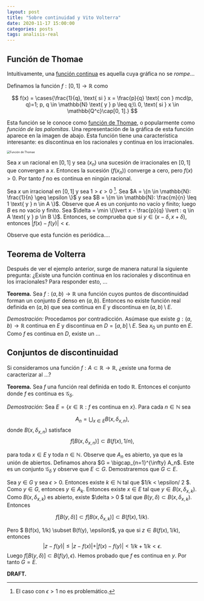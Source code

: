 ```yaml
---
layout: post
title: "Sobre continuidad y Vito Volterra"
date: 2020-11-17 15:00:00
categories: posts
tags: analisis-real
---
```


## Función de Thomae

Intuitivamente, una [función continua](https://en.wikipedia.org/wiki/Continuous_function) es aquella cuya gráfica no se _rompe_...

Definamos la función $f: [0,1] \rightarrow \mathbb{R}$ como


$$
f(x) = \cases{\frac{1}{q}, \text{ si } x = \frac{p}{q} \text{ con } mcd(p, q)=1; p, q \in \mathbb{N} \text{ y } p \leq q;\\ 0, \text{ si } x \in \mathbb{Q^c}\cap[0, 1].}
$$


Esta función se le conoce como [función de Thomae](https://es.wikipedia.org/wiki/Función_de_Thomae), o popularmente como *función de las palomitas*. Una representación de la gráfica de esta función aparece en la imagen de abajo. Esta función tiene una característica interesante: es discontinua en los racionales y continua en los irracionales.



<img src="https://upload.wikimedia.org/wikipedia/commons/thumb/1/15/Thomae_function_%280%2C1%29.svg/800px-Thomae_function_%280%2C1%29.svg.png" alt="Función de Thomae" style="zoom:50%;" />

Sea $x$  un racional en $[0, 1]$  y sea $(x_n)$ una sucesión de irracionales en $[0, 1]$ que convergen a $x$. Entonces la sucesión $(f(x_n))$ converge a cero, pero $f(x) > 0$. Por tanto $f$ no es continua en ningún racional. 

Sea $x$ un irracional en $[0, 1]$ y sea $1 > \epsilon > 0$ [^1].  Sea $A = \{n \in \mathbb{N}: \frac{1}{n} \geq \epsilon \}$ y sea $B = \{m \in \mathbb{N}: \frac{m}{n} \leq 1 \text{ y } n \in A \}$. Observe que $A$ es un conjunto no vacío y finito; luego $B$ es no vacío y finito. Sea $\delta = \min \{\lvert x - \frac{p}{q} \lvert : q \in A \text{ y } p \in B \}$. Entonces, se comprueba que si $y \in (x- \delta, x + \delta)$, entonces $\lvert f(x) - f(y) \lvert < \epsilon$. 

Observe que esta función es periódica....



## Teorema de Volterra

Después de ver el ejemplo anterior, surge de manera natural la siguiente pregunta: ¿Existe una función continua en los racionales y discontinua en los irracionales? Para responder esto, ...

**Teorema.** Sea $f: (a, b) \rightarrow \mathbb{R}$ una función cuyos puntos de discontinuidad forman un conjunto $E$ denso en $(a, b)$. Entonces no existe función real definida en $(a, b)$ que sea continua en $E$ y discontinua en $(a, b) \setminus E$. 

*Demostración:* Procedamos por contradicción. Asúmase que existe $g: (a, b) \rightarrow \mathbb{R}$ continua en $E$ y discontinua en $D = [a, b] \setminus E.$ Sea $x_0$ un punto en $E$. Como $f$ es continua en $D$, existe un ...



## Conjuntos de discontinuidad

Si consideramos una función $f: A \subset \mathbb{R} \rightarrow \mathbb{R}$, ¿existe una forma de caracterizar al ...?

 **Teorema.** Sea $f$ una función real definida en todo $\mathbb{R}$. Entonces el conjunto donde $f$ es continua es $\mathcal{G}_\delta$. 

*Demostración:* Sea $E = \{x \in \mathbb{R} : f \text{ es continua en } x \}$. Para cada $n \in \mathbb{N}$ sea 

$$
A_n = \bigcup_{x\in E} B(x, \delta_{x, n}),
$$
donde $B(x, \delta_{x, n})$ satisface
$$
f[B(x, \delta_{x, n})] \subset B(f(x), 1/n),
$$


para toda $x \in E$ y toda $n \in \mathbb{N}.$ Observe que $A_n$ es abierto, ya que es la unión de abiertos. Definamos ahora $G = \bigcap_{n=1}^{\infty} A_n$. Este es un conjunto $\mathcal{G}_\delta$ y observe que $E \subset G$. Demostraremos que $G \subset E$.

Sea $y \in G$ y sea $\epsilon > 0.$ Entonces existe $k \in \mathbb{N}$ tal que $1/k < \epsilon/ 2 $. Como $y \in G$, entonces $y \in A_k$. Entonces existe $x \in E$ tal que $y \in B(x, \delta_{x, k})$. Como $B(x, \delta_{x, k})$ es abierto, existe $\delta > 0 $ tal que $B(y, \delta) \subset B(x, \delta_{x, k})$. Entonces 


$$
f[B(y, \delta)] \subset f[B(x, \delta_{x, k})] \subset B(f(x), 1/k).
$$


Pero $ B(f(x), 1/k) \subset B(f(y), \epsilon)$, ya que si $z \in B(f(x), 1/k)$, entonces $$\lvert z - f(y) \lvert \leq \lvert z - f(x) \lvert + \lvert f(x) - f(y) \lvert < 1/k + 1/k < \epsilon.$$
Luego $f[B(y, \delta)] \subset B(f(y), \epsilon)$. Hemos probado que $f$ es continua en $y$. Por tanto $G = E$.

**DRAFT.**

[^1]: El caso con $\epsilon > 1$ no es problemático.